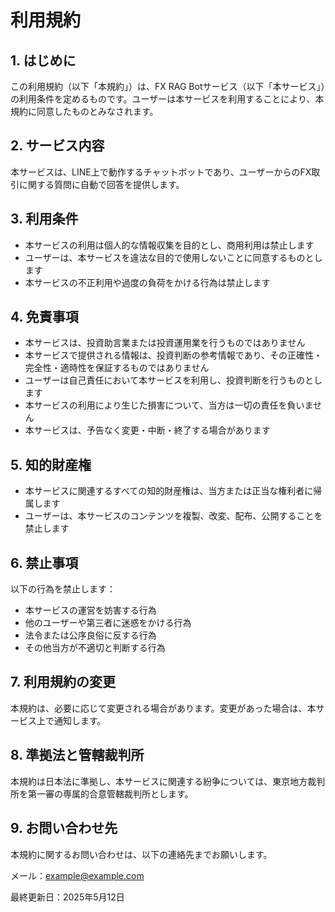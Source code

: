 # 利用規約

## 1. はじめに

この利用規約（以下「本規約」）は、FX RAG Botサービス（以下「本サービス」）の利用条件を定めるものです。ユーザーは本サービスを利用することにより、本規約に同意したものとみなされます。

## 2. サービス内容

本サービスは、LINE上で動作するチャットボットであり、ユーザーからのFX取引に関する質問に自動で回答を提供します。

## 3. 利用条件

- 本サービスの利用は個人的な情報収集を目的とし、商用利用は禁止します
- ユーザーは、本サービスを違法な目的で使用しないことに同意するものとします
- 本サービスの不正利用や過度の負荷をかける行為は禁止します

## 4. 免責事項

- 本サービスは、投資助言業または投資運用業を行うものではありません
- 本サービスで提供される情報は、投資判断の参考情報であり、その正確性・完全性・適時性を保証するものではありません
- ユーザーは自己責任において本サービスを利用し、投資判断を行うものとします
- 本サービスの利用により生じた損害について、当方は一切の責任を負いません
- 本サービスは、予告なく変更・中断・終了する場合があります

## 5. 知的財産権

- 本サービスに関連するすべての知的財産権は、当方または正当な権利者に帰属します
- ユーザーは、本サービスのコンテンツを複製、改変、配布、公開することを禁止します

## 6. 禁止事項

以下の行為を禁止します：
- 本サービスの運営を妨害する行為
- 他のユーザーや第三者に迷惑をかける行為
- 法令または公序良俗に反する行為
- その他当方が不適切と判断する行為

## 7. 利用規約の変更

本規約は、必要に応じて変更される場合があります。変更があった場合は、本サービス上で通知します。

## 8. 準拠法と管轄裁判所

本規約は日本法に準拠し、本サービスに関連する紛争については、東京地方裁判所を第一審の専属的合意管轄裁判所とします。

## 9. お問い合わせ先

本規約に関するお問い合わせは、以下の連絡先までお願いします。

メール：example@example.com

最終更新日：2025年5月12日
